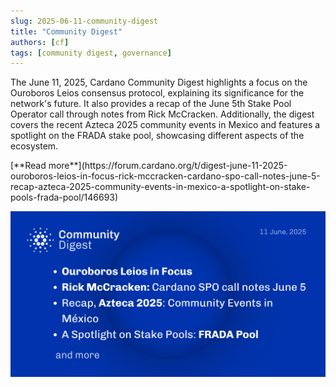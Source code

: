 ```yaml
---
slug: 2025-06-11-community-digest
title: "Community Digest"
authors: [cf]
tags: [community digest, governance]
---
```



The June 11, 2025, Cardano Community Digest highlights a focus on the Ouroboros Leios consensus protocol, explaining its significance for the network's future. It also provides a recap of the June 5th Stake Pool Operator call through notes from Rick McCracken. Additionally, the digest covers the recent Azteca 2025 community events in Mexico and features a spotlight on the FRADA stake pool, showcasing different aspects of the ecosystem.

<div style={{ textAlign: 'right' }}>
 [**Read more**](https://forum.cardano.org/t/digest-june-11-2025-ouroboros-leios-in-focus-rick-mccracken-cardano-spo-call-notes-june-5-recap-azteca-2025-community-events-in-mexico-a-spotlight-on-stake-pools-frada-pool/146693) 
</div>

 ![community digest](./community-digest.png)

